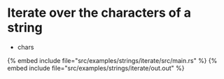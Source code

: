 # Iterate over the characters of a string

* chars

{% embed include file="src/examples/strings/iterate/src/main.rs" %}
{% embed include file="src/examples/strings/iterate/out.out" %}



